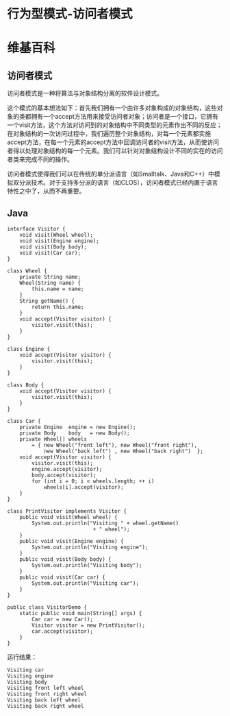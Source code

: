 # 行为型模式-访问者模式


# 维基百科
## 访问者模式
访问者模式是一种将算法与对象结构分离的软件设计模式。

这个模式的基本想法如下：首先我们拥有一个由许多对象构成的对象结构，这些对象的类都拥有一个accept方法用来接受访问者对象；访问者是一个接口，它拥有一个visit方法，这个方法对访问到的对象结构中不同类型的元素作出不同的反应；在对象结构的一次访问过程中，我们遍历整个对象结构，对每一个元素都实施accept方法，在每一个元素的accept方法中回调访问者的visit方法，从而使访问者得以处理对象结构的每一个元素。我们可以针对对象结构设计不同的实在的访问者类来完成不同的操作。

访问者模式使得我们可以在传统的单分派语言（如Smalltalk、Java和C++）中模拟双分派技术。对于支持多分派的语言（如CLOS），访问者模式已经内置于语言特性之中了，从而不再重要。

## Java
```
interface Visitor {
    void visit(Wheel wheel);
    void visit(Engine engine);
    void visit(Body body);
    void visit(Car car);
}

class Wheel {
    private String name;
    Wheel(String name) {
        this.name = name;
    }
    String getName() {
        return this.name;
    }
    void accept(Visitor visitor) {
        visitor.visit(this);
    }
}

class Engine {
    void accept(Visitor visitor) {
        visitor.visit(this);
    }
}

class Body {
    void accept(Visitor visitor) {
        visitor.visit(this);
    }
}

class Car {
    private Engine  engine = new Engine();
    private Body    body   = new Body();
    private Wheel[] wheels
        = { new Wheel("front left"), new Wheel("front right"),
            new Wheel("back left") , new Wheel("back right")  };
    void accept(Visitor visitor) {
        visitor.visit(this);
        engine.accept(visitor);
        body.accept(visitor);
        for (int i = 0; i < wheels.length; ++ i)
            wheels[i].accept(visitor);
    }
}

class PrintVisitor implements Visitor {
    public void visit(Wheel wheel) {
        System.out.println("Visiting " + wheel.getName()
                            + " wheel");
    }
    public void visit(Engine engine) {
        System.out.println("Visiting engine");
    }
    public void visit(Body body) {
        System.out.println("Visiting body");
    }
    public void visit(Car car) {
        System.out.println("Visiting car");
    }
}

public class VisitorDemo {
    static public void main(String[] args) {
        Car car = new Car();
        Visitor visitor = new PrintVisitor();
        car.accept(visitor);
    }
}
```
运行结果：
```
Visiting car
Visiting engine
Visiting body
Visiting front left wheel
Visiting front right wheel
Visiting back left wheel
Visiting back right wheel
```

